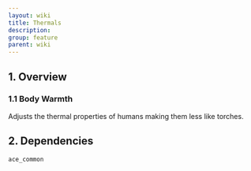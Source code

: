 ```yaml
---
layout: wiki
title: Thermals
description: 
group: feature
parent: wiki
---
```


## 1. Overview

### 1.1 Body Warmth
Adjusts the thermal properties of humans making them less like torches.

## 2. Dependencies

`ace_common`
